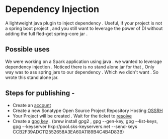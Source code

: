 # Dependency Injection
A lightweight java plugin to inject dependency . Useful, if your project is not a spring boot project , and you still want to leverage the power of DI without adding the full fled-get spring-core jar . 

## Possible uses

We were working on a Spark application using java . we wanted to leverage dependency injection . Noticed there is no stand alone jar for that ,
Only way was to ass spring jars to our dependency . Which we didn't want . So wrote this stand alone jar.


## Steps for publishing -

- Create an [account](https://issues.sonatype.org/secure/Signup!default.jspa)
- Create a new Sonatype Open Source Project Repository Hosting [OSSRH](https://issues.sonatype.org/secure/CreateIssue.jspa)
- Your Project will be created . Wait for the ticket to [resolve](https://issues.sonatype.org/browse/OSSRH-50941)
- Create a [gpg key](https://central.sonatype.org/pages/working-with-pgp-signatures.html) . (brew install gpg2 , gpg --gen-key, gpg --list-keys, gpg --keyserver hkp://pool.sks-keyservers.net --send-keys CCB2F39ADC112552658A3EA60A1189B4C4B4D83B)
